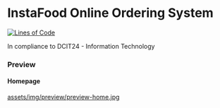 # InstaFood Online Ordering System
[![Lines of Code](https://sonarcloud.io/api/project_badges/measure?project=pheyth15_InstaFood-Ordering-System&metric=ncloc)](https://sonarcloud.io/summary/new_code?id=pheyth15_InstaFood-Ordering-System)

In compliance to DCIT24 - Information Technology

### Preview
#### Homepage
[assets/img/preview/preview-home.jpg](https://github.com/pheyth15/InstaFood-Ordering-System/blob/6da0bc100861acfe1e0cf845ab4545e296346693/assets/img/preview/preview-home.jpg)


